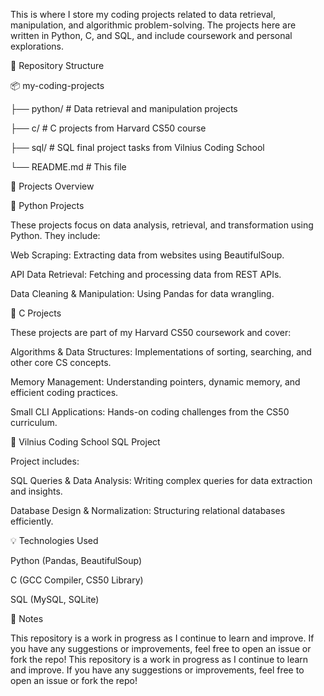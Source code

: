 This is where I store my coding projects related to data retrieval, manipulation, and algorithmic problem-solving. The projects here are written in Python, C, and SQL, and include coursework and personal explorations.

📂 Repository Structure

📦 my-coding-projects

├── python/         # Data retrieval and manipulation projects

├── c/             # C projects from Harvard CS50 course

├── sql/           # SQL final project tasks from Vilnius Coding School

└── README.md      # This file

🚀 Projects Overview

🔹 Python Projects

These projects focus on data analysis, retrieval, and transformation using Python. They include:

Web Scraping: Extracting data from websites using BeautifulSoup.

API Data Retrieval: Fetching and processing data from REST APIs.

Data Cleaning & Manipulation: Using Pandas for data wrangling.

🔹 C Projects

These projects are part of my Harvard CS50 coursework and cover:

Algorithms & Data Structures: Implementations of sorting, searching, and other core CS concepts.

Memory Management: Understanding pointers, dynamic memory, and efficient coding practices.

Small CLI Applications: Hands-on coding challenges from the CS50 curriculum.

🔹 Vilnius Coding School SQL Project

Project includes:

SQL Queries & Data Analysis: Writing complex queries for data extraction and insights.

Database Design & Normalization: Structuring relational databases efficiently.

💡 Technologies Used

Python (Pandas, BeautifulSoup)

C (GCC Compiler, CS50 Library)

SQL (MySQL, SQLite)

📝 Notes

This repository is a work in progress as I continue to learn and improve. If you have any suggestions or improvements, feel free to open an issue or fork the repo!
This repository is a work in progress as I continue to learn and improve. If you have any suggestions or improvements, feel free to open an issue or fork the repo!
